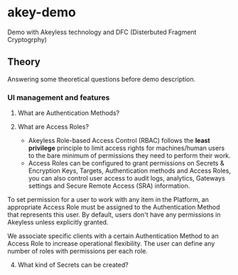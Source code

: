 # akey-demo
Demo with Akeyless technology and DFC (Disterbuted Fragment Cryptogrphy) 

## Theory 

Answering some theoretical questions before demo description.

### UI management and features

1. What are Authentication Methods?
   
3. What are Access Roles?
   * Akeyless Role-based Access Control (RBAC) follows the **least privilege** principle to limit access rights for machines/human users 
     to the bare minimum of permissions they need to perform their work.
   * Access Roles can be configured to grant permissions on Secrets & Encryption Keys, Targets, Authentication methods and Access Roles, 
     you can also control user access to audit logs, analytics, Gateways settings and Secure Remote Access (SRA) information.

To set permission for a user to work with any item in the Platform, an appropriate Access Role must be assigned to the Authentication Method that represents this user. By default, users don't have any permissions in Akeyless unless explicitly granted.

We associate specific clients with a certain Authentication Method to an Access Role to increase operational flexibility. The user can define any number of roles with permissions per each role.


4. What kind of Secrets can be created?
